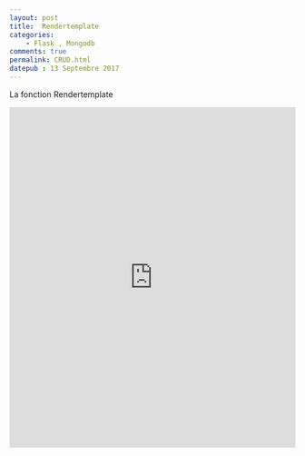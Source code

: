 ```yaml
---
layout: post
title:  Rendertemplate 
categories:
    - Flask , Mongodb
comments: true
permalink: CRUD.html
datepub : 13 Septembre 2017
---
```


 La fonction Rendertemplate 

<iframe style="width: 100%; height: 600px;"  src="https://www.youtube.com/embed/Qj07zbMF7C4" frameborder="0" allowfullscreen></iframe>